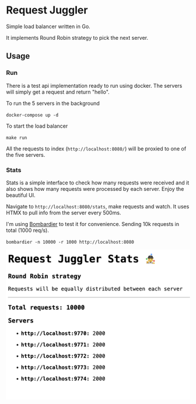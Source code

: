 # Request Juggler

Simple load balancer written in Go.

It implements Round Robin strategy to pick the next server.

## Usage

### Run

There is a test api implementation ready to run using docker.
The servers will simply get a request and return "hello".

To run the 5 servers in the background

`docker-compose up -d`

To start the load balancer

`make run`

All the requests to index (`http://localhost:8080/`) will be proxied to one of the
five servers.

### Stats

Stats is a simple interface to check how many requests were received and it also
shows how many requests were processed by each server. Enjoy the beautiful UI.

Navigate to `http://localhost:8080/stats`, make requests and watch. It uses HTMX
to pull info from the server every 500ms.

I'm using [Bombardier](https://github.com/codesenberg/bombardier) to test it for convenience.
Sending 10k requests in total (1000 req/s).

`bombardier -n 10000 -r 1000 http://localhost:8080`

![Stats](stats.png)
